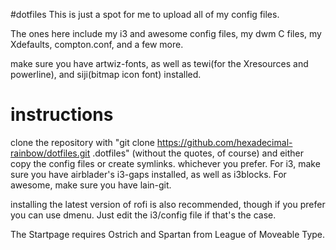 #dotfiles
This is just a spot for me to upload all of my config files.

The ones here include my i3 and awesome config files, my dwm C files, my Xdefaults, compton.conf, and a few more.

make sure you have artwiz-fonts, as well as tewi(for the Xresources and powerline), and siji(bitmap icon font) installed.

# instructions

clone the repository with "git clone https://github.com/hexadecimal-rainbow/dotfiles.git .dotfiles" (without the quotes, of course) and either copy the config files or create symlinks. whichever you prefer.
For i3, make sure you have airblader's i3-gaps installed, as well as i3blocks. For awesome, make sure you have lain-git.

installing the latest version of rofi is also recommended, though if you prefer you can use dmenu. Just edit the i3/config file if that's the case.

The Startpage requires Ostrich and Spartan from League of Moveable Type.
